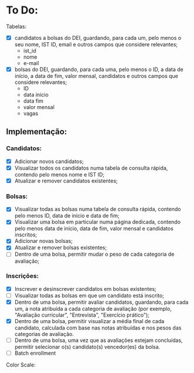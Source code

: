 # To Do:

Tabelas:
- [x] candidatos a bolsas do DEI, guardando, para cada um, pelo menos o seu nome, IST ID, email e outros campos que considere relevantes;
  - ist_id
  - nome
  - e-mail
- [x] bolsas do DEI, guardando, para cada uma, pelo menos o ID, a data de início, a data de fim, valor mensal, candidatos e outros campos que considere relevantes;
  - ID
  - data inicio
  - data fim
  - valor mensal
  - vagas

## Implementação:
### Candidatos:
- [x] Adicionar novos candidatos;
- [x] Visualizar todos os candidatos numa tabela de consulta rápida, contendo pelo menos nome e IST ID;
- [x] Atualizar e remover candidatos existentes;

### Bolsas:
- [x] Visualizar todas as bolsas numa tabela de consulta rápida, contendo pelo menos ID, data de início e data de fim;
- [x] Visualizar uma bolsa em particular numa página dedicada, contendo pelo menos data de início, data de fim, valor mensal e candidatos inscritos;
- [x] Adicionar novas bolsas;
- [x] Atualizar e remover bolsas existentes;
- [ ] Dentro de uma bolsa, permitir mudar o peso de cada categoria de avaliação;

### Inscrições:
- [x] Inscrever e desinscrever candidatos em bolsas existentes;
- [ ] Visualizar todas as bolsas em que um candidato está inscrito;
- [x] Dentro de uma bolsa, permitir avaliar candidatos, guardando, para cada um, a nota atribuída a cada categoria de avaliação (por exemplo, "Avaliação curricular", "Entrevista", "Exercício prático");
- [x] Dentro de uma bolsa, permitir visualizar a média final de cada candidato, calculada com base nas notas atribuídas e nos pesos das categorias de avaliação.
- [ ] Dentro de uma bolsa, uma vez que as avaliações estejam concluídas, permitir selecionar o(s) candidato(s) vencedor(es) da bolsa.
- [ ] Batch enrollment  

Color Scale:

